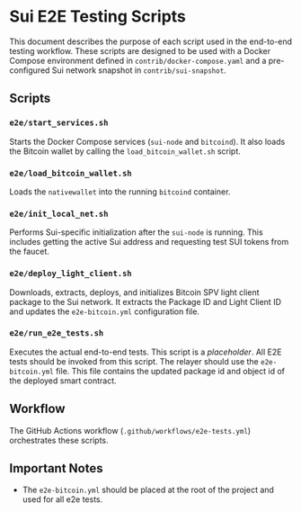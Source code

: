 # Sui E2E Testing Scripts

This document describes the purpose of each script used in the end-to-end testing workflow.  These scripts are designed to be used with a Docker Compose environment defined in `contrib/docker-compose.yaml` and a pre-configured Sui network snapshot in `contrib/sui-snapshot`.

## Scripts

### `e2e/start_services.sh`

Starts the Docker Compose services (`sui-node` and `bitcoind`). It also loads the Bitcoin wallet by calling the `load_bitcoin_wallet.sh` script.

### `e2e/load_bitcoin_wallet.sh`

Loads the `nativewallet` into the running `bitcoind` container.

### `e2e/init_local_net.sh`

Performs Sui-specific initialization after the `sui-node` is running.  This includes getting the active Sui address and requesting test SUI tokens from the faucet.

### `e2e/deploy_light_client.sh`

Downloads, extracts, deploys, and initializes Bitcoin SPV light client package to the Sui network.  It extracts the Package ID and Light Client ID and updates the `e2e-bitcoin.yml` configuration file.

### `e2e/run_e2e_tests.sh`

Executes the actual end-to-end tests.  This script is a *placeholder*.  All E2E tests should be invoked from this script. The relayer should use the `e2e-bitcoin.yml` file. This file contains the updated package id and object id of the deployed smart contract.

## Workflow

The GitHub Actions workflow (`.github/workflows/e2e-tests.yml`) orchestrates these scripts.

## Important Notes

* The `e2e-bitcoin.yml` should be placed at the root of the project and used for all e2e tests.
